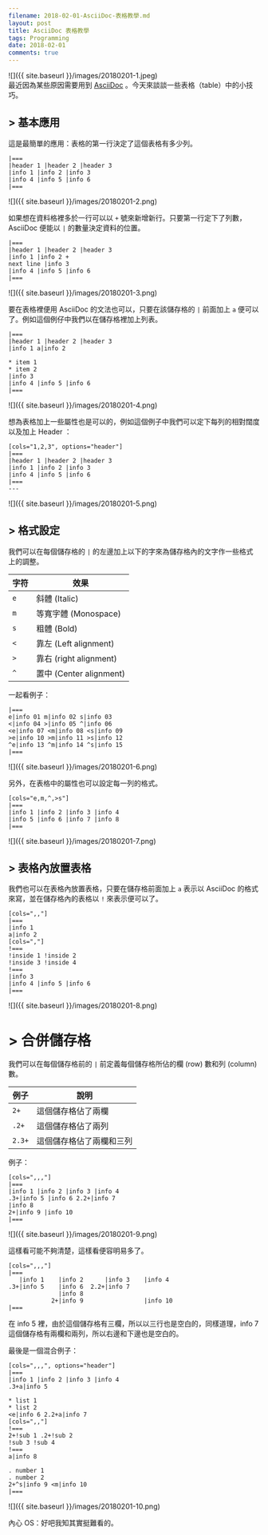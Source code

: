 ```yaml
---
filename: 2018-02-01-AsciiDoc-表格教學.md
layout: post
title: AsciiDoc 表格教學
tags: Programming
date: 2018-02-01
comments: true
---
```


![]({{ site.baseurl }}/images/20180201-1.jpeg)  
最近因為某些原因需要用到 [AsciiDoc](http://asciidoc.org) 。今天來談談一些表格（table）中的小技巧。

## > 基本應用
這是最簡單的應用：表格的第一行決定了這個表格有多少列。

```
|===
|header 1 |header 2 |header 3
|info 1 |info 2 |info 3
|info 4 |info 5 |info 6
|===
```

![]({{ site.baseurl }}/images/20180201-2.png)

如果想在資料格裡多於一行可以以 `+` 號來新增新行。只要第一行定下了列數，AsciiDoc 便能以 `|` 的數量決定資料的位置。

```
|===
|header 1 |header 2 |header 3
|info 1 |info 2 +
next line |info 3
|info 4 |info 5 |info 6
|===
```

![]({{ site.baseurl }}/images/20180201-3.png)

要在表格裡便用 AsciiDoc 的文法也可以，只要在該儲存格的 `|` 前面加上 `a` 便可以了。例如這個例仔中我們以在儲存格裡加上列表。

```
|===
|header 1 |header 2 |header 3
|info 1 a|info 2 

* item 1
* item 2
|info 3
|info 4 |info 5 |info 6
|===
```

![]({{ site.baseurl }}/images/20180201-4.png)

想為表格加上一些屬性也是可以的，例如這個例子中我們可以定下每列的相對闊度以及加上 Header ：

```
[cols="1,2,3", options="header"]
|===
|header 1 |header 2 |header 3
|info 1 |info 2 |info 3
|info 4 |info 5 |info 6
|===
---
```

![]({{ site.baseurl }}/images/20180201-5.png)

## > 格式設定
我們可以在每個儲存格的 `|` 的左邊加上以下的字來為儲存格內的文字作一些格式上的調整。

| 字符 | 效果 |
|---|---|
|`e`|斜體 (Italic)|
|`m`|等寬字體 (Monospace)|
|`s`|粗體 (Bold)|
|`<`|靠左 (Left alignment)|
|`>`|靠右 (right alignment)|
|`^`|置中 (Center alignment)|

一起看例子：

```
|===
e|info 01 m|info 02 s|info 03
<|info 04 >|info 05 ^|info 06
<e|info 07 <m|info 08 <s|info 09
>e|info 10 >m|info 11 >s|info 12
^e|info 13 ^m|info 14 ^s|info 15
|===
```

![]({{ site.baseurl }}/images/20180201-6.png)

另外，在表格中的屬性也可以設定每一列的格式。

```
[cols="e,m,^,>s"]
|===
|info 1 |info 2 |info 3 |info 4 
|info 5 |info 6 |info 7 |info 8 
|===
```

![]({{ site.baseurl }}/images/20180201-7.png)

## > 表格內放置表格

我們也可以在表格內放置表格，只要在儲存格前面加上 `a` 表示以 AsciiDoc 的格式來寫，並在儲存格內的表格以 `!` 來表示便可以了。

```
[cols=",,"]
|===
|info 1
a|info 2
[cols=","]
!===
!inside 1 !inside 2
!inside 3 !inside 4
!===
|info 3
|info 4 |info 5 |info 6
|===
```

![]({{ site.baseurl }}/images/20180201-8.png)

# > 合併儲存格
我們可以在每個儲存格前的 `|` 前定義每個儲存格所佔的欄 (row) 數和列 (column) 數。

|例子|說明|
|---|---|
|`2+`|這個儲存格佔了兩欄|
|`.2+`|這個儲存格佔了兩列|
|`2.3+`|這個儲存格佔了兩欄和三列|

例子：

```
[cols=",,,"]
|===
|info 1 |info 2 |info 3 |info 4
.3+|info 5 |info 6 2.2+|info 7          
|info 8
2+|info 9 |info 10
|===
```

![]({{ site.baseurl }}/images/20180201-9.png)

這樣看可能不夠清楚，這樣看便容明易多了。

```
[cols=",,,"]
|===
   |info 1    |info 2      |info 3    |info 4
.3+|info 5    |info 6  2.2+|info 7          
              |info 8
            2+|info 9                 |info 10
|===
```
在 info 5 裡，由於這個儲存格有三欄，所以以三行也是空白的，同樣道理，info 7 這個儲存格有兩欄和兩列，所以右邊和下邊也是空白的。

最後是一個混合例子：

```
[cols=",,,", options="header"]
|===
|info 1 |info 2 |info 3 |info 4
.3+a|info 5 

* list 1
* list 2
<e|info 6 2.2+a|info 7 
[cols=",,"]
!===
2+!sub 1 .2+!sub 2
!sub 3 !sub 4
!===
a|info 8

. number 1
. number 2
2+^s|info 9 <m|info 10
|===
```

![]({{ site.baseurl }}/images/20180201-10.png)

內心 OS：好吧我知其實挺難看的。

